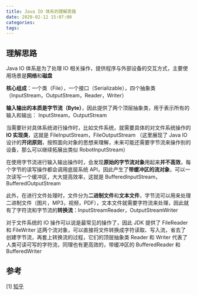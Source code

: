 ```yaml
---
title: Java IO 体系的理解思路
date: 2020-02-12 15:07:00
categories: 
tags:
---
```

## 理解思路
Java IO 体系是为了处理 IO 相关操作，提供程序与外部设备的交互方式，主要使用场景是**网络**和**磁盘**

**核心组成**：一个类（File），一个接口（Serializable），四个抽象类（InputStream，OutputStream，Reader，Writer）

**输入输出的本质是字节流（Byte）**，因此提供了两个顶层抽象类，用于表示所有的输入和输出： InputStream，OutputStream

当需要针对具体系统进行操作时，比如文件系统，就需要具体的对文件系统操作的 **IO 实现类**，这就是 FileInputStream，FileOutputStream （这里展现了 Java IO 设计的**开闭原则**，按照面向对象的思想来理解，未来可能还需要字节流来操作别的设备，那么可以继续拓展出类似 RobotInputStream）

在使用字节流进行输入输出操作时，会发现**原始的字节流对象**用起来**并不高效**，每个字节的读写操作都会调用底层系统 API，因此产生了**带缓冲区的流对象**，可以一次读写一个缓冲区，大大提高效率，这就是 BufferedInputStream，BufferedOutputStream

此外，在进行文件处理时，文件分为**二进制文件**和**文本文件**，字节流可以用来处理二进制文件（图片，MP3，视频，PDF），文本文件就需要字符流来处理，因此就有了字符流和字节流的**转换流**：InputStreamReader，OutputStreamWriter

对于文件系统的 IO 操作可以说是最常见的操作了，因此 JDK 提供了 FileReader 和 FileWriter 这两个流对象，可以直接将文件转换成字符读取、写入流，省去了创建字节流，再套上转换流的过程，它们的顶层抽象类 Reader 和 Writer 代表了人类可读可写的字符流，同理也有更高效的，带缓冲区的 BufferedReader 和 BufferedWriter

## 参考  
[1] [知乎](https://www.zhihu.com/question/67535292/answer/1248887503)
